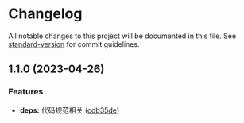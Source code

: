# Changelog

All notable changes to this project will be documented in this file. See [standard-version](https://github.com/conventional-changelog/standard-version) for commit guidelines.

## 1.1.0 (2023-04-26)


### Features

* **deps:** 代码规范相关 ([cdb35de](https://github.com/liuk123456789/webpack-vue/commit/cdb35de58ed30836a519880cb086c256a64ba6fd))
